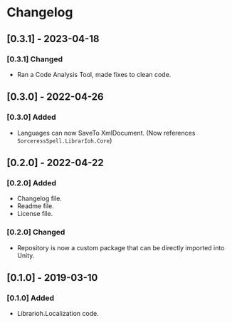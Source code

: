 # Changelog

## [0.3.1] - 2023-04-18

### [0.3.1] Changed

- Ran a Code Analysis Tool, made fixes to clean code.

## [0.3.0] - 2022-04-26

### [0.3.0] Added

- Languages can now SaveTo XmlDocument. (Now references `SorceressSpell.LibrarIoh.Core`)

## [0.2.0] - 2022-04-22

### [0.2.0] Added

- Changelog file.
- Readme file.
- License file.

### [0.2.0] Changed

- Repository is now a custom package that can be directly imported into Unity.

## [0.1.0] - 2019-03-10

### [0.1.0] Added

- Librarioh.Localization code.
